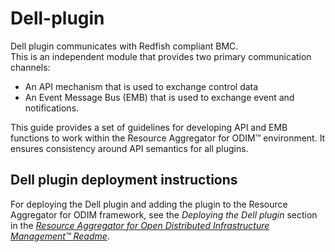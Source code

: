 # Dell-plugin  

Dell plugin communicates with Redfish compliant BMC.  
This is an independent module that provides two primary communication channels:  
- An API mechanism that is used to exchange control data  
- An Event Message Bus (EMB) that is used to exchange event and notifications.


This guide provides a set of guidelines for developing API and EMB functions to work within the Resource Aggregator for ODIM™ environment. It ensures consistency around API semantics for all plugins.



## Dell plugin deployment instructions

For deploying the Dell plugin and adding the plugin to the Resource Aggregator for ODIM framework, see the *Deploying the Dell plugin* section in the *[Resource Aggregator for Open Distributed Infrastructure Management™ Readme](https://github.com/ODIM-Project/ODIM/blob/development/README.md)*.

